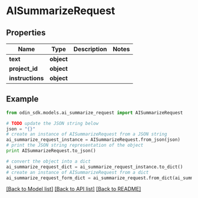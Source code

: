# AISummarizeRequest


## Properties

Name | Type | Description | Notes
------------ | ------------- | ------------- | -------------
**text** | **object** |  | 
**project_id** | **object** |  | 
**instructions** | **object** |  | 

## Example

```python
from odin_sdk.models.ai_summarize_request import AISummarizeRequest

# TODO update the JSON string below
json = "{}"
# create an instance of AISummarizeRequest from a JSON string
ai_summarize_request_instance = AISummarizeRequest.from_json(json)
# print the JSON string representation of the object
print AISummarizeRequest.to_json()

# convert the object into a dict
ai_summarize_request_dict = ai_summarize_request_instance.to_dict()
# create an instance of AISummarizeRequest from a dict
ai_summarize_request_form_dict = ai_summarize_request.from_dict(ai_summarize_request_dict)
```
[[Back to Model list]](../README.md#documentation-for-models) [[Back to API list]](../README.md#documentation-for-api-endpoints) [[Back to README]](../README.md)


